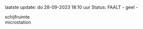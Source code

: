 laatste update: 
do 28-09-2023 18:10   uur 
Status: FAALT - geel - 
<div class="service Y">schijfruimte</div><div class="service Y">microstation</div>